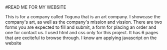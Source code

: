 #READ ME FOR MY WEBSITE

This is for a company called Toguna that is an art company.
I showcase the company's art, as well as the company's mission and vission.
There are two forms you are expected to fill and submit, a form for placing an order and one for contact us.
I used html and css only for this project.
It has 6 pages that are exciteful to browse through.
I know am applying javascript on the website

